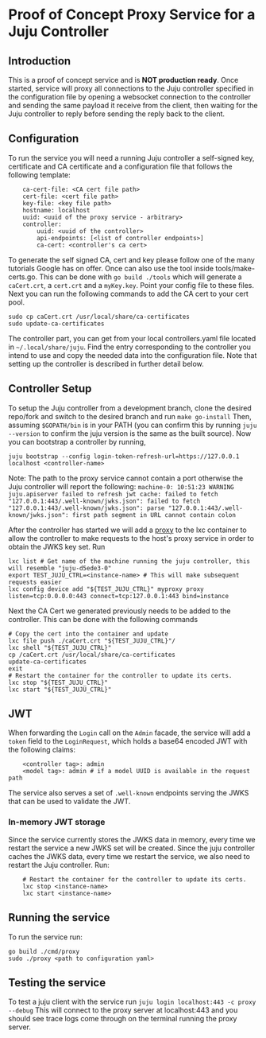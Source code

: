 # Proof of Concept Proxy Service for a Juju Controller

## Introduction

This is a proof of concept service and is **NOT production ready**. Once started, service will proxy all connections to the Juju controller specified in the configuration file by opening a websocket connection to the controller and sending the same payload it receive from the client, then waiting for the Juju controller to reply before sending the reply back to the client.

## Configuration

To run the service you will need a running Juju controller a self-signed key, certificate and CA certificate and a configuration file that follows the following template:
```
    ca-cert-file: <CA cert file path>
    cert-file: <cert file path>
    key-file: <key file path>
    hostname: localhost
    uuid: <uuid of the proxy service - arbitrary>
    controller:
        uuid: <uuid of the controller>
        api-endpoints: [<list of controller endpoints>]
        ca-cert: <controller's ca cert>
```
To generate the self signed CA, cert and key please follow one of the many tutorials Google has on offer. Once can also use the tool inside tools/make-certs.go. This can be done with `go build ./tools` which will generate a `caCert.crt`, a `cert.crt` and a `myKey.key`. Point your config file to these files. Next you can run the following commands to add the CA cert to your cert pool.
```
sudo cp caCert.crt /usr/local/share/ca-certificates
sudo update-ca-certificates 
```

The controller part, you can get from your local controllers.yaml file located in `~/.local/share/juju`. Find the entry corresponding to the controller you intend to use and copy the needed data into the configuration file. Note that setting up the controller is described in further detail below.

## Controller Setup
To setup the Juju controller from a development branch, clone the desired repo/fork and switch to the desired branch and run 
`make go-install`
Then, assuming `$GOPATH/bin` is in your PATH (you can confirm this by running `juju --version` to confirm the juju version is the same as the built source).
Now you can bootstrap a controller by running,
```
juju bootstrap --config login-token-refresh-url=https://127.0.0.1 localhost <controller-name>
```

Note: The path to the proxy service cannot contain a port otherwise the Juju controller will report the following:
`machine-0: 10:51:23 WARNING juju.apiserver failed to refresh jwt cache: failed to fetch "127.0.0.1:443/.well-known/jwks.json": failed to fetch "127.0.0.1:443/.well-known/jwks.json": parse "127.0.0.1:443/.well-known/jwks.json": first path segment in URL cannot contain colon`

After the controller has started we will add a [proxy](https://linuxcontainers.org/lxd/docs/master/reference/devices_proxy/) to the lxc container to allow the controller to make requests to the host's proxy service in order to obtain the JWKS key set.
Run 
```
lxc list # Get name of the machine running the juju controller, this will resemble "juju-d5ede3-0"
export TEST_JUJU_CTRL=<instance-name> # This will make subsequent requests easier
lxc config device add "${TEST_JUJU_CTRL}" myproxy proxy listen=tcp:0.0.0.0:443 connect=tcp:127.0.0.1:443 bind=instance
```

Next the CA Cert we generated previously needs to be added to the controller. This can be done with the following commands
```
# Copy the cert into the container and update
lxc file push ./caCert.crt "${TEST_JUJU_CTRL}"/
lxc shell "${TEST_JUJU_CTRL}"
cp /caCert.crt /usr/local/share/ca-certificates
update-ca-certificates
exit
# Restart the container for the controller to update its certs.
lxc stop "${TEST_JUJU_CTRL}"
lxc start "${TEST_JUJU_CTRL}"
```

## JWT

When forwarding the `Login` call on the `Admin` facade, the service will add a `token` field to the `LoginRequest`, which holds a base64 encoded JWT with the following claims:
```
    <controller tag>: admin
    <model tag>: admin # if a model UUID is available in the request path
```

The service also serves a set of `.well-known` endpoints serving the JWKS that can be used to validate the JWT.

### In-memory JWT storage

Since the service currently stores the JWKS data in memory, every time we restart the service a new JWKS set will be created. Since the juju controller caches the JWKS data, every time we restart the service, we also need to restart the Juju controller. Run:
```
    # Restart the container for the controller to update its certs.
    lxc stop <instance-name>
    lxc start <instance-name>
```

## Running the service

To run the service run: 
```
go build ./cmd/proxy
sudo ./proxy <path to configuration yaml>
```

## Testing the service

To test a juju client with the service run `juju login localhost:443 -c proxy --debug`
This will connect to the proxy server at localhost:443 and you should see trace logs come through on the terminal running the proxy server.